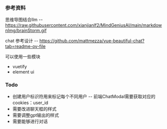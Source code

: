 ### 参考资料
思维导图结合llm -- https://raw.githubusercontent.com/xianjianlf2/MindGeniusAI/main/markdownImg/brainStorm.gif

chat 参考设计 -- https://github.com/mattmezza/vue-beautiful-chat?tab=readme-ov-file

可以使用一些模块
- vuetify
- element ui

### Todo
- 创建用户标识符用来标记每个不同用户 -- 前端ChatModal需要获取对应的cookies：user_id
- 需要改进聊天框的样式
- 需要调整gpt输出的样式
- 需要能够进行对话